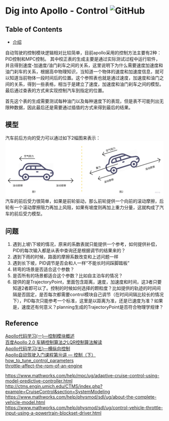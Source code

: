 # Dig into Apollo - Control ![GitHub](https://img.shields.io/github/license/daohu527/Dig-into-Apollo.svg?style=popout)

## Table of Contents
- [介绍](#introduce)

  

<a name="introduce" />

自动驾驶的控制模块逻辑相对比较简单，目前apollo采用的控制方法主要有2种：PID控制和MPC控制。
其中校正表的生成主要是通过实际测试过程中运行软件，并且得到速度-加速度/油门刹车之间的关系，这里说明下为什么需要速度加速度和油门刹车的关系，根据高中物理知识，当知道一个物体的速度和加速度信息，就可以知道当前物体一段时间后的位置。这个参照表也就是通过速度，加速度和油门之间的关系，得到一些表格，相当于是建立了速度，加速度和油门刹车之间的模型。最后通过查表的方式来实现控制汽车到指定的位置。  

首先这个表的生成需要测试每种油门以及每种速度下的表现，但是表不可能列出无限种数据，因此最后还是需要通过插值的方式来得到最后的结果。

## 模型
汽车前后方向的受力可以通过如下2幅图来表示：
![lon](img/lon.jpg)  
汽车的前后受力很简单，如果是前轮驱动，那么前轮提供一个向前的滚动摩擦，后轮有一个滚动摩擦阻力再加上风阻，如果有坡度则再加上重力分量，这就构成了汽车的前后受力模型。



## 问题
1. 遇到上坡\下坡的情况，原来的系数表就只能提供一个参考，如何提供补偿，PID的每次输入都是从表中查询还是根据调节的结果来的？
2. 遇到下雨的时候，路面的摩擦系数改变和上述问题一样
3. 遇到长下坡，PID调节是否会和人一样“不能长时间踩脚踏板”
4. 转弯的场景是否适合这个参数？
5. 是否所有的场景都适合这个参数？比如自主泊车的情况？
6. 提供的是TrajectoryPoint，里面包含距离，速度，加速度和时间，这3者只要知道2者即可以了。控制的时候如何选择的颗粒度？比如提供的轨迹的时间间隔是否固定，是否每次都需要control模块自己调节（在时间间隔比较长的情况下），PID每次只能参考一个标准，这里是以距离为准，还是已速度为准？如果是，速度还有何意义？planning生成的TrajectoryPoint是否符合物理学规律？





## Reference
[Apollo代码学习(一)—控制模块概述](https://blog.csdn.net/u013914471/article/details/82775091)  
[百度Apollo 2.0 车辆控制算法之LQR控制算法解读](https://blog.csdn.net/weijimin1/article/details/85794084)  
[Apollo代码学习(五)—横纵向控制](https://blog.csdn.net/u013914471/article/details/83748571)  
[Apollo自动驾驶入门课程第⑩讲 — 控制（下）](https://blog.csdn.net/cg129054036/article/details/83413482)  
[how_to_tune_control_parameters](https://github.com/ApolloAuto/apollo/blob/master/docs/howto/how_to_tune_control_parameters.md)  
[throttle-affect-the-rpm-of-an-engine](https://www.physicsforums.com/threads/how-does-the-throttle-affect-the-rpm-of-an-engine.832029/)  


https://www.mathworks.com/help/mpc/ug/adaptive-cruise-control-using-model-predictive-controller.html  
http://ctms.engin.umich.edu/CTMS/index.php?example=CruiseControl&section=SystemModeling  
https://www.mathworks.com/help/physmod/sdl/ug/about-the-complete-vehicle-model.html  
https://www.mathworks.com/help/physmod/sdl/ug/control-vehicle-throttle-input-using-a-powertrain-blockset-driver.html  


